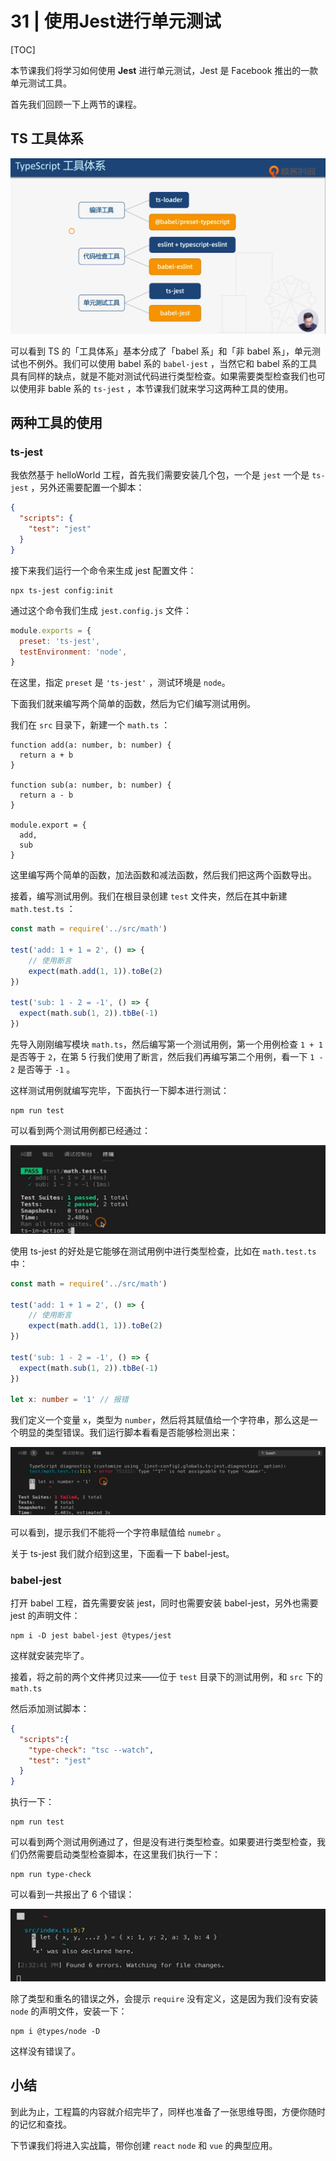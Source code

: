 # 31 | 使用Jest进行单元测试

[TOC]

本节课我们将学习如何使用 **Jest** 进行单元测试，Jest 是 Facebook 推出的一款单元测试工具。

首先我们回顾一下上两节的课程。

## TS 工具体系

 ![image-20190901143838376](assets/image-20190901143838376.png)

可以看到 TS 的「工具体系」基本分成了「babel 系」和「非 babel 系」，单元测试也不例外。我们可以使用 babel 系的 `babel-jest` ，当然它和 babel 系的工具具有同样的缺点，就是不能对测试代码进行类型检查。如果需要类型检查我们也可以使用非 bable 系的 `ts-jest` ，本节课我们就来学习这两种工具的使用。

## 两种工具的使用

### ts-jest

我依然基于 helloWorld 工程，首先我们需要安装几个包，一个是 `jest` 一个是 `ts-jest` ，另外还需要配置一个脚本：

```json
{
  "scripts": {
    "test": "jest"
  }
}
```

接下来我们运行一个命令来生成 jest 配置文件：

```shell
npx ts-jest config:init
```

通过这个命令我们生成 `jest.config.js` 文件：

```js
module.exports = {
  preset: 'ts-jest',
  testEnvironment: 'node',
}
```

在这里，指定 `preset` 是 `'ts-jest'` ，测试环境是 `node`。

下面我们就来编写两个简单的函数，然后为它们编写测试用例。

我们在 `src` 目录下，新建一个 `math.ts` ：

```tsx
function add(a: number, b: number) {
  return a + b
}

function sub(a: number, b: number) {
  return a - b
}

module.export = {
  add,
  sub
}
```

这里编写两个简单的函数，加法函数和减法函数，然后我们把这两个函数导出。

接着，编写测试用例。我们在根目录创建 `test` 文件夹，然后在其中新建 `math.test.ts` ：

```ts
const math = require('../src/math')

test('add: 1 + 1 = 2', () => {
	// 使用断言  
	expect(math.add(1, 1)).toBe(2)
})

test('sub: 1 - 2 = -1', () => {
  expect(math.sub(1, 2)).tbBe(-1)
})
```

先导入刚刚编写模块 `math.ts`，然后编写第一个测试用例，第一个用例检查 `1 + 1` 是否等于 `2`，在第 5 行我们使用了断言，然后我们再编写第二个用例，看一下 `1 - 2` 是否等于 `-1` 。

这样测试用例就编写完毕，下面执行一下脚本进行测试：

```shell
npm run test
```

可以看到两个测试用例都已经通过：

![image-20190901145140820](assets/image-20190901145140820.png)

使用 ts-jest 的好处是它能够在测试用例中进行类型检查，比如在 `math.test.ts` 中：

```ts
const math = require('../src/math')

test('add: 1 + 1 = 2', () => {
	// 使用断言  
	expect(math.add(1, 1)).toBe(2)
})

test('sub: 1 - 2 = -1', () => {
  expect(math.sub(1, 2)).tbBe(-1)
})

let x: number = '1' // 报错
```

我们定义一个变量 `x`，类型为 `number`，然后将其赋值给一个字符串，那么这是一个明显的类型错误。我们运行脚本看看是否能够检测出来：

![image-20190901145418545](assets/image-20190901145418545.png)

可以看到，提示我们不能将一个字符串赋值给 `numebr` 。

关于 ts-jest 我们就介绍到这里，下面看一下 babel-jest。

### babel-jest

打开 babel 工程，首先需要安装 jest，同时也需要安装 babel-jest，另外也需要 jest 的声明文件：

```shell
npm i -D jest babel-jest @types/jest
```

这样就安装完毕了。

接着，将之前的两个文件拷贝过来——位于 `test` 目录下的测试用例，和 `src` 下的 `math.ts` 

然后添加测试脚本：

```json
{
  "scripts":{
    "type-check": "tsc --watch",
    "test": "jest"
  }
}
```

执行一下：

```sshell
npm run test
```

可以看到两个测试用例通过了，但是没有进行类型检查。如果要进行类型检查，我们仍然需要启动类型检查脚本，在这里我们执行一下：

```shell
npm run type-check
```

可以看到一共报出了 6 个错误：

![image-20190901150243274](assets/image-20190901150243274.png)

除了类型和重名的错误之外，会提示 `require` 没有定义，这是因为我们没有安装 `node` 的声明文件，安装一下：

```shell
npm i @types/node -D
```

这样没有错误了。



## 小结

到此为止，工程篇的内容就介绍完毕了，同样也准备了一张思维导图，方便你随时的记忆和查找。

下节课我们将进入实战篇，带你创建 `react` `node` 和 `vue` 的典型应用。







